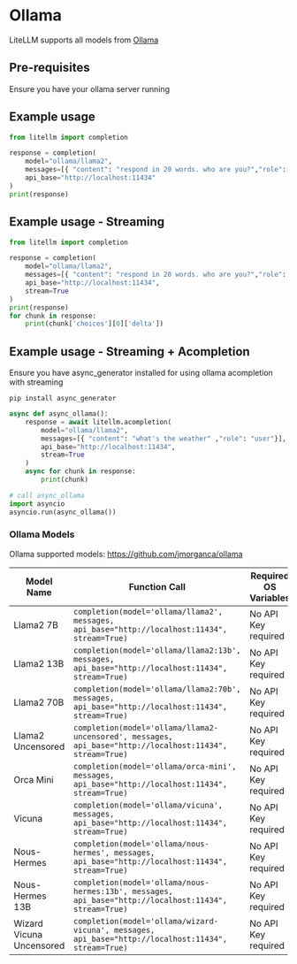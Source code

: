 # Ollama 
LiteLLM supports all models from [Ollama](https://github.com/jmorganca/ollama)

## Pre-requisites
Ensure you have your ollama server running

## Example usage
```python
from litellm import completion

response = completion(
    model="ollama/llama2", 
    messages=[{ "content": "respond in 20 words. who are you?","role": "user"}], 
    api_base="http://localhost:11434"
)
print(response)

```

## Example usage - Streaming
```python
from litellm import completion

response = completion(
    model="ollama/llama2", 
    messages=[{ "content": "respond in 20 words. who are you?","role": "user"}], 
    api_base="http://localhost:11434",
    stream=True
)
print(response)
for chunk in response:
    print(chunk['choices'][0]['delta'])

```

## Example usage - Streaming + Acompletion
Ensure you have async_generator installed for using ollama acompletion with streaming
```shell
pip install async_generator
```

```python
async def async_ollama():
    response = await litellm.acompletion(
        model="ollama/llama2", 
        messages=[{ "content": "what's the weather" ,"role": "user"}], 
        api_base="http://localhost:11434", 
        stream=True
    )
    async for chunk in response:
        print(chunk)

# call async_ollama
import asyncio
asyncio.run(async_ollama())

```
### Ollama Models
Ollama supported models: https://github.com/jmorganca/ollama

| Model Name           | Function Call                                                                     | Required OS Variables          |
|----------------------|-----------------------------------------------------------------------------------|--------------------------------|
| Llama2 7B            | `completion(model='ollama/llama2', messages, api_base="http://localhost:11434", stream=True)` | No API Key required |
| Llama2 13B           | `completion(model='ollama/llama2:13b', messages, api_base="http://localhost:11434", stream=True)` | No API Key required |
| Llama2 70B           | `completion(model='ollama/llama2:70b', messages, api_base="http://localhost:11434", stream=True)` | No API Key required |
| Llama2 Uncensored    | `completion(model='ollama/llama2-uncensored', messages, api_base="http://localhost:11434", stream=True)` | No API Key required |
| Orca Mini            | `completion(model='ollama/orca-mini', messages, api_base="http://localhost:11434", stream=True)` | No API Key required |
| Vicuna               | `completion(model='ollama/vicuna', messages, api_base="http://localhost:11434", stream=True)` | No API Key required |
| Nous-Hermes          | `completion(model='ollama/nous-hermes', messages, api_base="http://localhost:11434", stream=True)` | No API Key required |
| Nous-Hermes 13B     | `completion(model='ollama/nous-hermes:13b', messages, api_base="http://localhost:11434", stream=True)` | No API Key required |
| Wizard Vicuna Uncensored | `completion(model='ollama/wizard-vicuna', messages, api_base="http://localhost:11434", stream=True)` | No API Key required |
